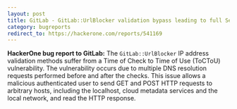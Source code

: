 ```yaml
---
layout: post
title: GitLab - GitLab::UrlBlocker validation bypass leading to full Server Side Request Forgery
category: bugreports
redirect_to: https://hackerone.com/reports/541169
---
```


**HackerOne bug report to GitLab:** The `GitLab::UrlBlocker` IP address validation methods suffer from a Time of Check to Time of Use (ToCToU) vulnerability. The vulnerability occurs due to multiple DNS resolution requests performed before and after the checks. This issue allows a malicious authenticated user to send GET and POST HTTP requests to arbitrary hosts, including the localhost, cloud metadata services and the local network, and read the HTTP response.
